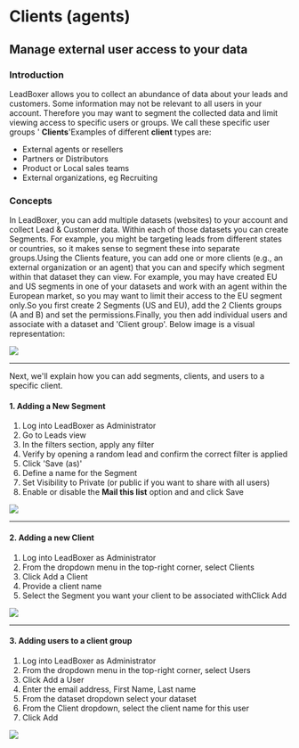 # Clients (agents)



## Manage external user access to your data

### Introduction

LeadBoxer allows you to collect an abundance of data about your leads and customers. Some information may not be relevant to all users in your account. Therefore you may want to segment the collected data and limit viewing access to specific users or groups. We call these specific user groups ' **Clients**'Examples of different **client** types are:&#x20;

* External agents or resellers
* Partners or Distributors
* Product or Local sales teams
* External organizations, eg Recruiting&#x20;

### Concepts

In LeadBoxer, you can add multiple datasets (websites) to your account and collect Lead & Customer data. Within each of those datasets you can create Segments. For example, you might be targeting leads from different states or countries, so it makes sense to segment these into separate groups.Using the Clients feature, you can add one or more clients (e.g., an external organization or an agent) that you can and specify which segment within that dataset they can view. For example, you may have created EU and US segments in one of your datasets and work with an agent within the European market, so you may want to limit their access to the EU segment only.So you first create 2 Segments (US and EU), add the 2 Clients groups (A and B) and set the permissions.Finally, you then add individual users and associate with a dataset and 'Client group'. Below image is a visual representation:

![](https://d33v4339jhl8k0.cloudfront.net/docs/assets/565e1cb7c697915b26a5c214/images/61d598dea6a5ee76d8a2d5c9/file-H82oJYmWw4.png)

***

Next, we'll explain how you can add segments, clients, and users to a specific client.

#### 1. Adding a New Segment

1. Log into LeadBoxer as Administrator
2. Go to Leads view&#x20;
3. In the filters section, apply any filter&#x20;
4. Verify by opening a random lead and confirm the correct filter is applied&#x20;
5. Click 'Save (as)'&#x20;
6. Define a name for the Segment&#x20;
7. Set Visibility to Private (or public if you want to share with all users)
8. Enable or disable the **Mail this list** option and and click Save

![](https://lh6.googleusercontent.com/J-CIoAqsuMStJZD6jc1yTkqQ3tmBEV3P5Wyz4bl4Qwg0ATAe5\_KkqpPOh7zc6CNylW4M5L8XPtHz\_kvOBH0qoSYpnmGPgTk7yq3S-hohkNOCULrsQRNSYFcF1up81NcEYZxOhqyX)

***

#### 2. Adding a new Client&#x20;

1. Log into LeadBoxer as Administrator&#x20;
2. From the dropdown menu in the top-right corner, select Clients&#x20;
3. Click Add a Client&#x20;
4. Provide a client name&#x20;
5. Select the Segment you want your client to be associated withClick Add

![](https://d33v4339jhl8k0.cloudfront.net/docs/assets/565e1cb7c697915b26a5c214/images/61fd3f8c68cd260cc2d37f20/file-xSHNljEYK3.png)

***

#### 3. Adding users to a client group

1. Log into LeadBoxer as Administrator&#x20;
2. From the dropdown menu in the top-right corner, select Users&#x20;
3. Click Add a User&#x20;
4. Enter the email address, First Name, Last name&#x20;
5. From the dataset dropdown select your dataset&#x20;
6. From the Client dropdown, select the client name for this user
7. Click Add

![](https://d33v4339jhl8k0.cloudfront.net/docs/assets/565e1cb7c697915b26a5c214/images/61fd44dc2130e5169468416a/file-WLtJWNawQT.png)
